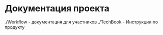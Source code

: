# Документация проекта

./Workflow - документация для участников
./TechBook - Инструкции по продукту
